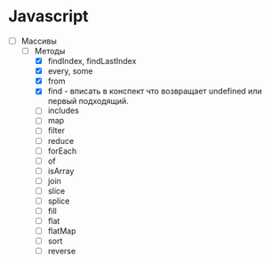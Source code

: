# Javascript

- [ ] Массивы
  - [ ] Методы
    - [x] findIndex, findLastIndex
    - [x] every, some
    - [x] from
    - [x] find - вписать в конспект что возвращает undefined или первый подходящий.
    - [ ] includes
    - [ ] map
    - [ ] filter
    - [ ] reduce
    - [ ] forEach
    - [ ] of
    - [ ] isArray
    - [ ] join
    - [ ] slice
    - [ ] splice
    - [ ] fill
    - [ ] flat
    - [ ] flatMap
    - [ ] sort
    - [ ] reverse